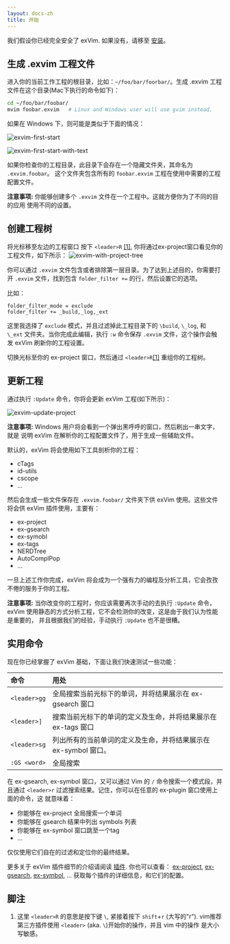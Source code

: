```yaml
---
layout: docs-zh
title: 开始
---
```


我们假设你已经完全安全了 exVim. 如果没有，请移至 [安装]({{site.url}}/docs/zh/install)。

## 生成 .exvim 工程文件

进入你的当前工作工程的根目录，比如：`~/foo/bar/foorbar/`。生成 .exvim 工程文件在这个目录(Mac下执行的命令如下)：

```bash
cd ~/foo/bar/foobar/
mvim foobar.exvim   # Linux and Windows user will use gvim instead. 
```

如果在 Windows 下，则可能是类似于下面的情况：

![exvim-first-start]({{site.url}}/docs/images/exvim-first-start.png)

![exvim-first-start-with-text]({{site.url}}/docs/images/exvim-first-start-with-text.png)

如果你检查你的工程目录，此目录下会存在一个隐藏文件夹，其命名为 `.exvim.foobar`。
这个文件夹包含所有的 `foobar.exvim` 工程在使用中需要的工程配置文件。

**注意事项:** 你能够创建多个 `.exvim` 文件在一个工程中。这就方便你为了不同的目的应用
使用不同的设置。

## 创建工程树

将光标移至左边的工程窗口 按下 `<leader>R` [[1]](#footnotes),
你将通过ex-project窗口看见你的工程文件，如下所示：
![exvim-with-project-tree]({{site.url}}/docs/images/exvim-with-project-tree.png)

你可以通过 `.exvim` 文件包含或者排除第一层目录。为了达到上述目的，你需要打开 `.exvim`
文件，找到包含 `folder_filter +=` 的行，然后设置它的选项。

比如：

```
folder_filter_mode = exclude
folder_filter += _build,_log,_ext
```

这里我选择了 `exclude` 模式，并且过滤掉此工程目录下的 `\build`, `\_log`, 和
`\_ext` 文件夹。当你完成此编辑，执行 `:w` 命令保存 `.exvim` 文件，这个操作会触发
exVim 刷新你的工程设置。

切换光标至你的 ex-project 窗口，然后通过 `<leader>R`[[1]](#footnotes) 重组你的工程树。

## 更新工程

通过执行 `:Update` 命令，你将会更新 exVim 工程(如下所示)：

![exvim-update-project]({{site.url}}/docs/images/exvim-update-project.png)

**注意事项:** Windows 用户将会看到一个弹出黑呼呼的窗口，然后刷出一串文字，就是
说明 exVim 在解析你的工程配置文件了，用于生成一些辅助文件。

默认的，exVim 将会使用如下工具剖析你的工程：

- cTags
- id-utils
- cscope
- ...

然后会生成一些文件保存在 `.exvim.foobar/` 文件夹下供 exVim 使用。这些文件将会供 exVim 插件使用，主要有：

- ex-project
- ex-gsearch
- ex-symobl
- ex-tags
- NERDTree
- AutoComplPop
- ...

一旦上述工作你完成，exVim 将会成为一个强有力的编程及分析工具，它会孜孜不倦的服务于你的工程。

**注意事项:** 当你改变你的工程时，你应该需要再次手动的去执行 `:Update` 命令，
exVim 使用静态的方式分析工程，它不会检测你的改变，这是由于我们认为性能是重要的，
并且根据我们的经验，手动执行 `:Update` 也不是很糟。

## 实用命令

现在你已经掌握了 exVim 基础，下面让我们快速测试一些功能：

| 命令             | 用处                                                                                                |
| :--------------- |:----------------------------------------------------------------------------|
| `<leader>gg`     | 全局搜索当前光标下的单词，并将结果展示在 ex-gsearch 窗口                      |
| `<leader>]`      | 搜索当前光标下的单词的定义及生命，并将结果展示在 ex-tags 窗口                 |
| `<leader>sg`     | 列出所有的当前单词的定义及生命，并将结果展示在 ex-symbol 窗口。              |
| `:GS <word>`     | 全局搜索 <word>                                                             |

在 ex-gsearch, ex-symbol 窗口，又可以通过 Vim 的 `/` 命令搜索一个模式段，并且通过
`<leader>r` 过滤搜索结果。记住，你可以在任意的 ex-plugin 窗口使用上面的命令，这
就意味着：

- 你能够在 ex-project 全局搜索一个单词
- 你能够在 gsearch 结果中列出 symbols 列表
- 你能够在 ex-symbol 窗口跳至一个tag
- ...

仅仅使用它们自在的过滤和定位你的最终结果。

更多关于 exVim 插件细节的介绍请阅读 [插件]({{site.url}}/docs/zh/plugins). 你也可以查看：
[ex-project](https://github.com/exvim/ex-project), 
[ex-gsearch](https://github.com/exvim/ex-gsearch),
[ex-symbol](https://github.com/exvim/ex-symbol),
... 获取每个插件的详细信息，和它们的配置。


<a name="footnotes"></a>
## 脚注

1. 这里 `<leader>R` 的意思是按下键 `\`, 紧接着按下 `shift`+`r` (大写的"r").
vim推荐第三方插件使用 `<leader>` (aka. `\`)开始你的操作，并且 vim 中的操作
是大小写敏感。
